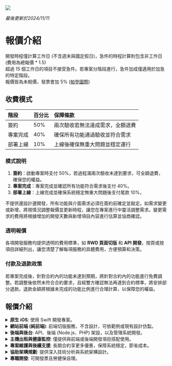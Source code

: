 [![](https://img.shields.io/badge/點擊查看-介紹-00ff00)](https://github.com/pardnchiu/pardnchiu/blob/main/README.zh.md)

*最後更新於2024/11/11*

# 報價介紹  

開發時程僅計算工作日 (不含週末與國定假日)，急件的時程計算則包含非工作日 (費用為總報價 * 1.5)  
超過 15 個工作日的項目不接受急件。若專案分階段進行，急件加成僅適用於加急的特定階段。  
報價皆為未稅價，發票會加 5% ([帕登國際](https://findbiz.nat.gov.tw/fts/query/QueryBar/queryInit.do?banNo=24924502))  

## 收費模式
| 階段 | 百分比 | 保障條款 |
| :- | :- | :- |
| 簽約 | 50% | 兩次驗收若無法達成需求，全額退費 |
| 專案完成 | 40% | 確保所有功能通過驗收並符合需求 |
| 部署上線 | 10% | 上線後確保無重大問題並穩定運行 |

### 模式說明

1. **簽約**：啟動專案時支付 50%，若過程滿兩次驗收未達到要求，可全額退費，確保您的權益。
2. **專案完成**：專案完成並確認所有功能符合需求後支付 40%。
3. **部署上線**：上線完成並確保系統穩定無重大問題後支付尾款 10%，

不提供邊設計邊開發，所有功能與介面需求必須在簽約前確定並敲定。如需求變更或新增，將視情況調整報價並更新時程，讓您在專案進行中靈活調整需求。變更需求的費用將根據增加的開發天數與新增項目內容進行估算並協商確認。

### 透明報價
各項開發服務均提供透明的費用標準，如 **RWD 頁面切版** 和 **API 開發**，按頁或按項目詳細列出，讓您清楚了解每項服務的具體費用，方便預算和決策。

### 付款及退款政策
若專案完成後，針對合約內的功能未達到預期，將針對合約內的功能進行免費調整。若調整後依然未符合合約要求，且經雙方確認無法再達到合約標準，將安排部分退款。退款金額將根據未完成的功能比例進行合理計算，以保障您的權益。

## 報價介紹

<details>
    <summary><b>原生 iOS</b>: 使用 Swift 開發專案。</summary> 
<br>

| 類型 | 時間 | 報價 |
| :- | :- | :- |
| 原生 iOS | 至少 20 個工作日 | 7 萬起 |

</details>

<details>
    <summary><b>網站前端 (純前端)</b>: 前端切版服務，不含設計，可依範例或現有設計仿製。</summary> 
<br>

- **RWD**：所有開發均為響應式頁面，適應各類設備，提升體驗。
- **服務**：可協助 DNS 設定或代管 (可選)。
- **部署**：提供網站部署並包含免費 HTTPS。
- **主機**：贈送一年微型主機（同一專案不重複贈送）。

| 類型 | 時間 | 報價 |
| :- | :- | :- |
| RWD 切版 | 1 個工作日 / 頁 | 3 千起 / 頁 |
| 一頁式網站 | 3 - 5 個工作日 | 1 萬起 |
| 多頁式官網 | 5 - 15 個工作日 | 3 萬起 |
| 電商或社群 | 至少 20 個工作日 | 7 萬起 |

</details> 

<details>
    <summary><b>後端與後台</b>: API、後端 (Node.js、PHP) 架設，以及管理系統開發。</summary> 
<br>
    
- **折扣**：前後端同步開發享 5000 元折扣，適用於所有前後端同步開發組合。  
- **主機**：贈送一年微型主機（同一專案不重複贈送）。
  
| 類型 | 時間 | 報價 |
| :- | :- | :- |
| API 開發 | 1 個工作日 / 項 | 2 千起 / 項 |
| 基本後台 | 至少 5 個工作日 | 2 萬起 |
| 客製化後台 | 至少 20 個工作日 | 7 萬起 |

</details> 

<details>
    <summary><b>主機出租與健康監控</b>: 僅提供與前端或後端開發項目搭配使用。</summary> 
<br>

- **恢復**：1 小時內系統恢復，確保業務不中斷。
- **快照**：3 天內系統快照。
- **備份**：7 天內資料庫備份，數據安全無憂。
- **偵測**：24 小時健康監控，緊急情況提供 1-2 小時內技術支持，確保穩定運營。
- **轉移**：主機到期時提供協助轉移。

| 類型 | 適用 | 報價 | 
| :- | :- | :- |
| 微型款 | 靜態網站 | 1 萬 / 年 (首年免費) |
| 基本款 | 部落格、官網 | 2 萬 / 年 |
| 進階款 | 社群、商城 | 4 萬 / 年 |

</details> 

<details>
    <summary><b>專案維護與後續支援</b>: 長期合約享更多優惠，保障系統穩定，節省成本。</summary> 
<br>
    
- **基本保固**：專案上線後提供 **一年無限次 Bug 修復保固**，讓您無後顧之憂。
- **長期維護**：續約年限越長，折扣越高，適合追求穩定支持的項目。
    - **兩年合約享 9 折**
    - **三年合約享 85 折**
  
| 類型 | 報價 |
| :- | :- |
| 網站前端 | 2 萬 / 年 |
| 網站後端 | 3 萬 / 年 |
| 網站全端 | 4 萬 / 年 |
| iOS | 4 萬 / 年 |

</details> 

<details>
    <summary><b>協助架構規劃</b>: 提供深入技術分析與系統架構設計。</summary> 
<br>

架構規劃與開發不會同時進行。若業主僅需初步架構設計後決定是否開發，可接受階段式合作。  
- **分析與規劃**：釐清業務需求，確定功能模組與系統目標。
- **架構與設計**：根據需求選擇開發框架或工具 (如 Node.js, Laravel)，並提供詳細技術報告。可依需求提供範例報告，讓業主清晰了解。
    - 設計高效的前端與 API 驅動的後端架構，提升系統擴展性與維護性。
    - 規劃資料庫結構，設計分區與索引策略，提升資料存取效率。
    - 制定雲端或本地部署方案，包含負載均衡、CDN、快取策略，優化系統效能。
    - 資料加密、權限管理與驗證機制，保障資料安全。
    - 定期資料備份方案，確保數據安全與可恢復性。
    - 執行系統效能測試，提供瓶頸分析與資源優化建議。
- **優化與擴展**：系統擴展性與長期效能優化策略。

| 類型 | 時間 | 報價 |
| :- | :- | :- |
| 協助架構規劃 | 至少 30 個工作日 | 9 萬起 |

</details> 

<details>
    <summary><b>專職開發</b>: 可開發票且勞健保自理。</summary> 
<br>

- **合約**：最少 3 個月一簽，最多半年一簽  
- **駐點**：台北、新北  
- 若需求量較少或變動頻繁，可提供更彈性的短期合作模式，具體細節可面議。

| 類型 | 全遠端 | 駐點 |
| :- | :- | :- |
| iOS | 7 萬起 / 月 | 9 萬起 / 月 |
| 純後端 | 7 萬起 / 月 | 9 萬起 / 月 |
| 網站全端 | 9 萬起 / 月 | 11 萬起 / 月 |

</details> 
